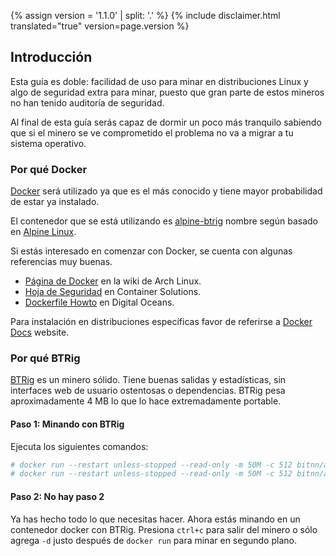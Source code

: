 {% assign version = '1.1.0' | split: '.' %}
{% include disclaimer.html translated="true" version=page.version %}
## Introducción

Esta guía es doble: facilidad de uso para minar en distribuciones Linux y algo de seguridad extra para minar, puesto que gran parte de estos mineros no han tenido auditoría de seguridad.

Al final de esta guía serás capaz de dormir un poco más tranquilo sabiendo que si el minero se ve comprometido el problema no va a migrar a tu sistema operativo.

### Por qué Docker

[Docker](https://www.docker.com/) será utilizado ya que es el más conocido y tiene mayor probabilidad de estar ya instalado.

El contenedor que se está utilizando es [alpine-btrig](https://hub.docker.com/r/bitnn/alpine-btrig/) nombre según basado en [Alpine Linux](https://www.alpinelinux.org/).

Si estás interesado en comenzar con Docker, se cuenta con algunas referencias muy buenas.
* [Página de Docker](https://wiki.archlinux.org/index.php/Docker) en la wiki de Arch Linux.
* [Hoja de Seguridad](http://container-solutions.com/content/uploads/2015/06/15.06.15_DockerCheatSheet_A2.pdf) en Container Solutions.
* [Dockerfile Howto](https://www.digitalocean.com/community/tutorials/docker-explained-using-dockerfiles-to-automate-building-of-images) en Digital Oceans.

Para instalación en distribuciones específicas favor de referirse a [Docker Docs](https://docs.docker.com/engine/installation/) website.

### Por qué BTRig

[BTRig](https://github.com/btrig/btrig) es un minero sólido. Tiene buenas salidas y estadísticas, sin interfaces web de usuario ostentosas o dependencias. BTRig pesa aproximadamente 4 MB lo que lo hace extremadamente portable.

#### Paso 1: Minando con BTRig

Ejecuta los siguientes comandos:

```bash
# docker run --restart unless-stopped --read-only -m 50M -c 512 bitnn/alpine-btrig -o POOL01 -o POOL02 -u WALLET -p PASSWORD -k
# docker run --restart unless-stopped --read-only -m 50M -c 512 bitnn/alpine-btrig -o pool.supportbtr.com:7777 -u 45CJVagd6WwQAQfAkS91EHiTyfVaJn12uM4Su8iz6S2SHZ3QthmFM9BSPHVZY388ASWx8G9Wbz4BA24RQZUpGczb35fnnJz -p docker:secret -k
```

#### Paso 2: No hay paso 2

Ya has hecho todo lo que necesitas hacer. Ahora estás minando en un contenedor docker con BTRig. Presiona `ctrl+c` para salir del minero o sólo agrega `-d` justo después de `docker run` para minar en segundo plano.

